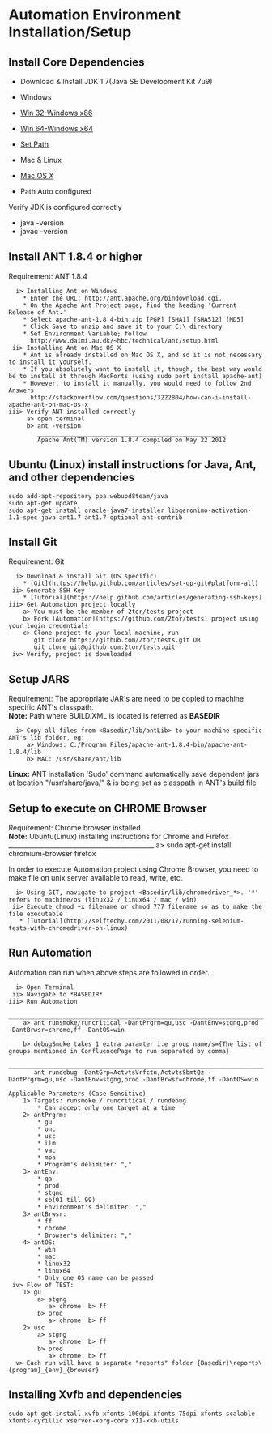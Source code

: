 # Automation Environment Installation/Setup

Install Core Dependencies
-------------------------

* Download & Install JDK 1.7(Java SE Development Kit 7u9)
*  Windows
 * [Win 32-Windows x86](http://www.oracle.com/technetwork/java/javase/downloads/jdk7u9-downloads-1859576.html)
 * [Win 64-Windows x64](http://www.oracle.com/technetwork/java/javase/downloads/jdk7u9-downloads-1859576.html)
 * [Set Path](http://java.com/en/download/help/path.xml)

*  Mac & Linux
 * [Mac OS X](http://www.oracle.com/technetwork/java/javase/downloads/jdk7u9-downloads-1859576.html)
 * Path Auto configured		 

Verify JDK is configured correctly
 * java -version
 * javac -version	
	
	
Install ANT 1.8.4 or higher
---------------------------
Requirement: ANT 1.8.4

	  i> Installing Ant on Windows
		* Enter the URL: http://ant.apache.org/bindownload.cgi.
		* On the Apache Ant Project page, find the heading 'Current Release of Ant.'
		* Select apache-ant-1.8.4-bin.zip [PGP] [SHA1] [SHA512] [MD5]
		* Click Save to unzip and save it to your C:\ directory 
		* Set Environment Variable; follow 
		  http://www.daimi.au.dk/~hbc/technical/ant/setup.html
     ii> Installing Ant on Mac OS X
		* Ant is already installed on Mac OS X, and so it is not necessary to install it yourself.		 	
		* If you absolutely want to install it, though, the best way would be to install it through MacPorts (using sudo port install apache-ant)
		* However, to install it manually, you would need to follow 2nd Answers
		  http://stackoverflow.com/questions/3222804/how-can-i-install-apache-ant-on-mac-os-x
    iii> Verify ANT installed correctly 
	     a> open terminal
		 b> ant -version
		    ____________________________________________________
		    Apache Ant(TM) version 1.8.4 compiled on May 22 2012
			

Ubuntu (Linux) install instructions for Java, Ant, and other dependencies
-------------------------------------------------------------------------

    sudo add-apt-repository ppa:webupd8team/java
    sudo apt-get update
    sudo apt-get install oracle-java7-installer libgeronimo-activation-1.1-spec-java ant1.7 ant1.7-optional ant-contrib

Install Git
-----------
Requirement: Git

	  i> Download & install Git (OS specific)
	  	* [Git](https://help.github.com/articles/set-up-git#platform-all)
     ii> Generate SSH Key
     	* [Tutorial](https://help.github.com/articles/generating-ssh-keys)     	
    iii> Get Automation project locally
		a> You must be the member of 2tor/tests project
        b> Fork [Automation](https://github.com/2tor/tests) project using your login credentials
        c> Clone project to your local machine, run 
		   git clone https://github.com/2tor/tests.git OR
           git clone git@github.com:2tor/tests.git
     iv> Verify, project is downloaded     
	

Setup JARS
----------
Requirement: The appropriate JAR's are need to be copied to machine specific ANT's classpath. <br />
**Note:** Path where BUILD.XML is located is referred as **BASEDIR**

      i> Copy all files from <Basedir/lib/antLib> to your machine specific ANT's lib folder, eg:
		 a> Windows: C:/Program Files/apache-ant-1.8.4-bin/apache-ant-1.8.4/lib
		 b> MAC: /usr/share/ant/lib

**Linux:** ANT installation 'Sudo' command automatically save dependent jars at location "/usr/share/java/" & is being set as classpath in ANT's build file

Setup to execute on CHROME Browser
----------------------------------
Requirement: Chrome browser installed. <br />
**Note:** Ubuntu(Linux) installing instructions for Chrome and Firefox
           _____________________________________________
	    a> sudo apt-get install chromium-browser firefox

In order to execute Automation project using Chrome Browser, you need to make file on unix server available to read, write, etc.

      i> Using GIT, navigate to project <Basedir/lib/chromedriver_*>. '*' refers to machine/os (linux32 / linux64 / mac / win)
     ii> Execute chmod +x filename or chmod 777 filename so as to make the file executable
       * [Tutorial](http://selftechy.com/2011/08/17/running-selenium-tests-with-chromedriver-on-linux)
	   

Run Automation
--------------
Automation can run when above steps are followed in order.

      i> Open Terminal
     ii> Navigate to *BASEDIR*
	iii> Run Automation
	       _______________________________________________________________________________________________
		a> ant runsmoke/runcritical -DantPrgrm=gu,usc -DantEnv=stgng,prod -DantBrwsr=chrome,ff -DantOS=win 
		
		b> debugSmoke takes 1 extra paramter i.e group name/s={The list of groups mentioned in ConfluencePage to run separated by comma}
		   ______________________________________________________________________________________________________________________	
		   ant rundebug -DantGrp=ActvtsVrfctn,ActvtsSbmtQz -DantPrgrm=gu,usc -DantEnv=stgng,prod -DantBrwsr=chrome,ff -DantOS=win 
	
	Applicable Parameters (Case Sensitive)
		1> Targets: runsmoke / runcritical / rundebug
			* Can accept only one target at a time
        2> antPrgrm: 
        	* gu
        	* unc
        	* usc 
        	* llm
        	* vac
        	* mpa 
        	* Program's delimiter: ","
		3> antEnv: 
			* qa
			* prod
			* stgng
			* sb(01 till 99)
			* Environment's delimiter: ","
		3> antBrwsr: 
			* ff
			* chrome
			* Browser's delimiter: ","
		4> antOS: 
			* win 
			* mac 
			* linux32
			* linux64
			* Only one OS name can be passed
     iv> Flow of TEST:
     	1> gu
            a> stgng 
			   a> chrome  b> ff
			b> prod
			   a> chrome  b> ff
        2> usc
            a> stgng 
			   a> chrome  b> ff
			b> prod
			   a> chrome  b> ff
	  v> Each run will have a separate "reports" folder {Basedir}\reports\{program}_{env}_{browser}	  


## Installing Xvfb and dependencies

    sudo apt-get install xvfb xfonts-100dpi xfonts-75dpi xfonts-scalable xfonts-cyrillic xserver-xorg-core x11-xkb-utils

